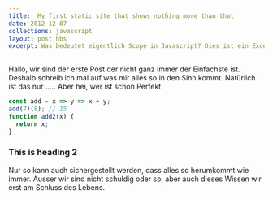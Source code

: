 ```yaml
---
title:  My first static site that shows nothing more than that
date: 2012-12-07
collections: javascript
layout: post.hbs
excerpt: Was bedeutet eigentlich Scope in Javascript? Dies ist ein Excerpt.
---
```


Hallo, wir sind der erste Post der nicht ganz immer der Einfachste ist. Deshalb schreib ich mal auf was mir alles so in den Sinn kommt. Natürlich ist das nur ..... Aber hei, wer ist schon Perfekt.

```js
const add = x => y => x + y; 
add(7)(8); // 15
function add2(x) {
  return x;
}
```

### This is heading 2

Nur so kann auch sichergestellt werden, dass alles so herumkommt wie immer. Ausser wir sind nicht schuldig oder so, aber auch dieses Wissen wir erst am Schluss des Lebens.
